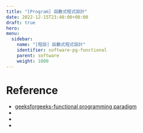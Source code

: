 ```yaml
---
title: "[Program] 函數式程式設計"
date: 2022-12-15T23:40:00+08:00
draft: true
hero: 
menu:
  sidebar:
    name: "[程設] 函數式程式設計"
    identifier: software-pg-functional
    parent: software
    weight: 1000
---
```

# Reference
- [geeksforgeeks-functional programming paradigm](https://www.geeksforgeeks.org/functional-programming-paradigm/)
- []()
- []()
- []()